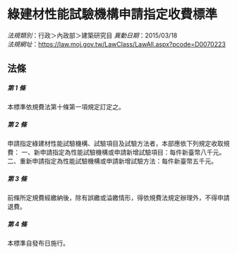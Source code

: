 # 綠建材性能試驗機構申請指定收費標準

*法規類別*：行政＞內政部＞建築研究目
*異動日期*：2015/03/18  
*法規網址*：https://law.moj.gov.tw/LawClass/LawAll.aspx?pcode=D0070223



## 法條
##### 第 1 條
本標準依規費法第十條第一項規定訂定之。

##### 第 2 條
申請指定綠建材性能試驗機構、試驗項目及試驗方法者，本部應依下列規定收取規費：
一、新申請指定為性能試驗機構或申請新增試驗項目：每件新臺幣八千元。
二、重新申請指定為性能試驗機構或申請新增試驗方法：每件新臺幣五千元。

##### 第 3 條
前條所定規費經繳納後，除有誤繳或溢繳情形，得依規費法規定辦理外，不得申請退費。

##### 第 4 條
本標準自發布日施行。


